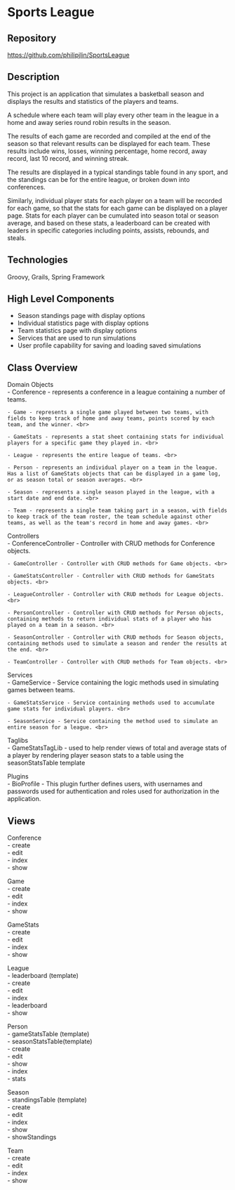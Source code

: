 # Sports League


## Repository
<https://github.com/philipjlin/SportsLeague>


## Description
This project is an application that simulates a basketball season and displays
the results and statistics of the players and teams.

A schedule where each team will play every other team in the league in a home and away series round robin results in the season.

The results of each game are recorded and compiled at the end of the season so that relevant results can be displayed for each team. These results include wins, losses, winning percentage, home record, away record, last 10 record, and winning streak.

The results are displayed in a typical standings table found in any sport, and the standings can be for the entire league, or broken down into conferences.

Similarly, individual player stats for each player on a team will be recorded for each game, so that the stats for each game can be displayed on a player page. Stats for each player can be cumulated into season total or season average, and based on these stats, a leaderboard can be created with leaders in specific categories including points, assists, rebounds, and steals.


## Technologies
Groovy, Grails, Spring Framework


## High Level Components
* Season standings page with display options
* Individual statistics page with display options
* Team statistics page with display options
* Services that are used to run simulations
* User profile capability for saving and loading saved simulations


## Class Overview
Domain Objects <br>
    - Conference - represents a conference in a league containing a number of teams. <br>

    - Game - represents a single game played between two teams, with fields to keep track of home and away teams, points scored by each team, and the winner. <br>

    - GameStats - represents a stat sheet containing stats for individual players for a specific game they played in. <br>

    - League - represents the entire league of teams. <br>

    - Person - represents an individual player on a team in the league. Has a list of GameStats objects that can be displayed in a game log, or as season total or season averages. <br>

    - Season - represents a single season played in the league, with a start date and end date. <br>

    - Team - represents a single team taking part in a season, with fields to keep track of the team roster, the team schedule against other teams, as well as the team's record in home and away games. <br>


Controllers <br>
    - ConferenceController - Controller with CRUD methods for Conference objects. <br>

    - GameController - Controller with CRUD methods for Game objects. <br>

    - GameStatsController - Controller with CRUD methods for GameStats objects. <br>

    - LeagueController - Controller with CRUD methods for League objects. <br>

    - PersonController - Controller with CRUD methods for Person objects, containing methods to return individual stats of a player who has played on a team in a season. <br>

    - SeasonController - Controller with CRUD methods for Season objects, containing methods used to simulate a season and render the results at the end. <br>

    - TeamController - Controller with CRUD methods for Team objects. <br>


Services <br>
    - GameService - Service containing the logic methods used in simulating games between teams. <br>

    - GameStatsService - Service containing methods used to accumulate game stats for individual players. <br>

    - SeasonService - Service containing the method used to simulate an entire season for a league. <br>

Taglibs <br>
    - GameStatsTagLib - used to help render views of total and average stats of a player by rendering player season stats to a table using the seasonStatsTable template <br>

Plugins <br>
    - BioProfile - This plugin further defines users, with usernames and passwords used for authentication and roles used for authorization in the application.


## Views
Conference <br>
    - create <br>
    - edit <br>
    - index <br>
    - show <br>

Game <br>
    - create <br>
    - edit <br>
    - index <br>
    - show <br>

GameStats <br>
    - create <br>
    - edit <br>
    - index <br>
    - show <br>

League <br>
    - leaderboard (template) <br>
    - create <br>
    - edit <br>
    - index <br>
    - leaderboard <br>
    - show <br>

Person <br>
    - gameStatsTable (template) <br>
    - seasonStatsTable(template) <br>
    - create <br>
    - edit <br>
    - show <br>
    - index <br>
    - stats <br>

Season <br>
    - standingsTable (template) <br>
    - create <br>
    - edit <br>
    - index <br>
    - show <br>
    - showStandings <br>

Team <br>
    - create <br>
    - edit <br>
    - index <br>
    - show <br>
